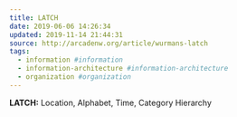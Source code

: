 ```yaml
---
title: LATCH
date: 2019-06-06 14:26:34
updated: 2019-11-14 21:44:31
source: http://arcadenw.org/article/wurmans-latch
tags:
  - information #information
  - information-architecture #information-architecture
  - organization #organization
---
```

__LATCH:__
Location,
Alphabet,
Time,
Category
Hierarchy